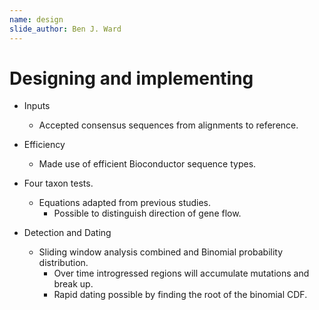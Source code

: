 ```yaml
---
name: design
slide_author: Ben J. Ward
---
```

# Designing and implementing

* Inputs
  * Accepted consensus sequences from alignments to reference.

* Efficiency
  * Made use of efficient Bioconductor sequence types.

* Four taxon tests. 
  * Equations adapted from previous studies.
    * Possible to distinguish direction of gene flow.
  
* Detection and Dating
  * Sliding window analysis combined and Binomial probability distribution.
    * Over time introgressed regions will accumulate mutations and break up.
    * Rapid dating possible by finding the root of the binomial CDF. 

